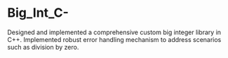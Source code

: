 # Big_Int_C-
Designed and implemented a comprehensive custom big integer library in C++. Implemented robust error handling mechanism to address scenarios such as division by zero.
